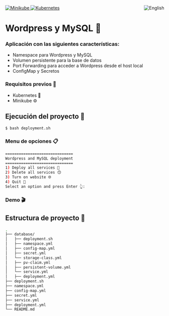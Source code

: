 
<a href="README.en.md">
  <img
    align="right"
    src="https://img.shields.io/badge/English-5291f5?style=for-the-badge&logoColor=white&logo=googletranslate"
    alt="English"
  />
</a>

<div>
  <a href="https://minikube.sigs.k8s.io/docs/" target="_blank">
    <img
      src="https://img.shields.io/badge/v1.31.2-gray?style=flat&logo=minikube&label=Minikube&labelColor=161b22"
      alt="Minikube"
    />
  </a>
  <a href="https://kubernetes.io/" target="_blank">
    <img
      src="https://img.shields.io/badge/-v1.28.2-gray?style=flat&logo=kubernetes&label=Kubernetes&labelColor=161b22"
      alt="Kubernetes"
    />
  </a>
</div>

# Wordpress y MySQL 🐬
### Aplicación con las siguientes características:
- Namespace para Wordpress y MySQL
- Volumen persistente para la base de datos
- Port Forwarding para acceder a Wordpress desde el host local
- ConfigMap y Secretos

### Requisitos previos 📝
- Kubernetes 🐳
- Minikube ⚙

## Ejecución del proyecto 🚀
```bash
$ bash deployment.sh
```
### Menu de opciones 📋
```bash
==============================
Wordpress and MySQL deployment
==============================
1) Deploy all services 🚀
2) Delete all services 🙃
3) Turn on website 🌐
4) Quit 👋
Select an option and press Enter 👆: 
```

### Demo 🎬
<!-- <img width="800" height="452" src="./demo/demo.gif"/> -->

## Estructura de proyecto 📂
```bash
.
├── database/
│   ├── deployment.sh
│   ├── namespace.yml
│   ├── config-map.yml
│   ├── secret.yml
│   └── storage-class.yml
│   ├── pv-claim.yml
│   ├── persistent-volume.yml
│   └── service.yml
│   ├── deployment.yml
├── deployment.sh
├── namespace.yml
├── config-map.yml
├── secret.yml
├── service.yml
├── deployment.yml
└── README.md
```


<!--
TODO:
- [ ] Grabar demo app
- [ ] Generar readme en ingles
-->

